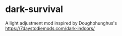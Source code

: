 # dark-survival
A light adjustment mod inspired by Doughphunghus's https://7daystodiemods.com/dark-indoors/
